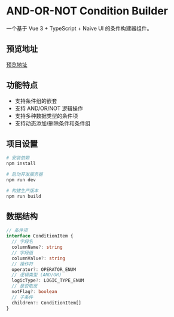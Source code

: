 # AND-OR-NOT Condition Builder

一个基于 Vue 3 + TypeScript + Naive UI 的条件构建器组件。

## 预览地址
[预览地址](https://qiuxue208.github.io/and-or-not)

## 功能特点

- 支持条件组的嵌套
- 支持 AND/OR/NOT 逻辑操作
- 支持多种数据类型的条件项
- 支持动态添加/删除条件和条件组

## 项目设置

```bash
# 安装依赖
npm install

# 启动开发服务器
npm run dev

# 构建生产版本
npm run build
```

## 数据结构

```typescript
// 条件项
interface ConditionItem {
  // 字段名
  columnName?: string
  // 字段值
  columnValue?: string
  // 操作符
  operator?: OPERATOR_ENUM
  // 逻辑类型 (AND/OR)
  logicType?: LOGIC_TYPE_ENUM
  // 是否取反
  notFlag?: boolean
  // 子条件
  children?: ConditionItem[]
}
```
